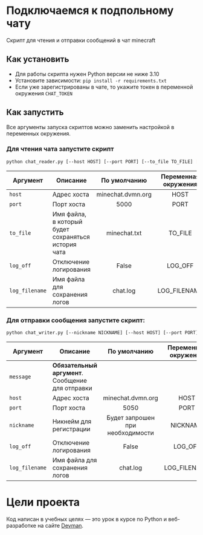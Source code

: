 # Подключаемся к подпольному чату

Скрипт для чтения и отправки сообщений в чат minecraft

## Как установить

- Для работы скрипта нужен Python версии не ниже 3.10
- Установите зависимости: `pip install -r requirements.txt`
- Если уже зарегистрированы в чате, то укажите токен в переменной окружения `CHAT_TOKEN`

## Как запустить

Все аргументы запуска скриптов можно заменить настройкой в переменных окружения.

### Для чтения чата запустите скрипт

```bash
python chat_reader.py [--host HOST] [--port PORT] [--to_file TO_FILE] [--log_off] [--log_filename LOG_FILENAME]
```

| Аргумент       | Описание                                            |    По умолчанию     | Переменная окружения  |
|----------------|-----------------------------------------------------|:-------------------:|:---------------------:|
| `host`         | Адрес хоста                                         |  minechat.dvmn.org  |         HOST          |
| `port`         | Порт хоста                                          |        5000         |         PORT          |
| `to_file`      | Имя файла, в который будет сохраняться история чата |    minechat.txt     |        TO_FILE        |
| `log_off`      | Отключение логирования                              |        False        |        LOG_OFF        |
| `log_filename` | Имя файла для сохранения логов                      |      chat.log       |     LOG_FILENAME      |

### Для отправки сообщения запустите скрипт:

```bash
python chat_writer.py [--nickname NICKNAME] [--host HOST] [--port PORT] [--log_off] [--log_filename LOG_FILENAME] message
```


| Аргумент       | Описание                                          |           По умолчанию           | Переменная окружения |
|----------------|---------------------------------------------------|:--------------------------------:|:--------------------:|
| `message`      | **Обязательный аргумент**. Сообщение для отправки |                                  |                      |
| `host`         | Адрес хоста                                       |        minechat.dvmn.org         |         HOST         |
| `port`         | Порт хоста                                        |               5050               |         PORT         |
| `nickname`     | Никнейм для регистрации                           | Будет запрошен при необходимости |       NICKNAME       |
| `log_off`      | Отключение логирования                            |              False               |       LOG_OFF        |
| `log_filename` | Имя файла для сохранения логов                    |             chat.log             |     LOG_FILENAME     |


# Цели проекта

Код написан в учебных целях — это урок в курсе по Python и веб-разработке на сайте [Devman](https://dvmn.org).